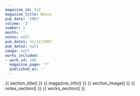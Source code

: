 ```yaml
---
magazine_id: 313
magazine_title: Nexus
pub_date: '1967'
volume: '3'
number: 1
month: ''
notes: null
pub_date1: 31/12/1967
pub_date2: null
image: null
works_included:
- work_id: 100
  magazine_page: '7'
  published_as: ''
---
```


{{ section_title() }}
{{ magazine_info() }}
{{ section_image() }}
{{ notes_section() }}
{{ works_section() }}
